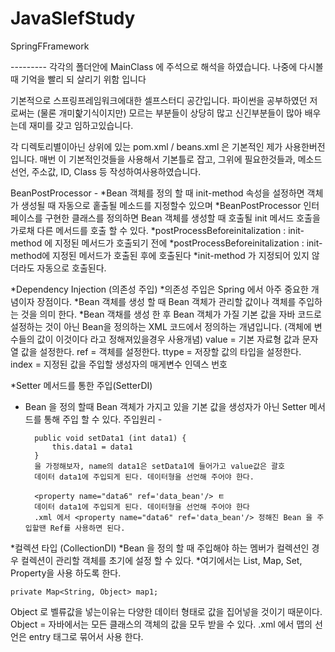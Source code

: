 # JavaSlefStudy
SpringFFramework


--------- 각각의 폴더안에 MainClass 에 주석으로 해석을 하였습니다. 나중에 다시볼때 기억을 빨리 되 살리기 위함 입니다 



기본적으로 스프링프레임워크에대한 셀프스터디 공간입니다.
파이썬을 공부하였던 저로써는 (물론 개미핥기식이지만)
모르는 부분들이 상당히 많고 신긴부분들이 많아 배우는데 재미를 갖고 임하고있습니다.


각 디렉토리별이아닌 상위에 있는 pom.xml / beans.xml 은 기본적인 제가 사용한버전입니다.
매번 이 기본적인것들을 사용해서 기본틀로 잡고, 그위에 필요한것들과, 메소드 선언, 주소값, ID, Class 등 작성하여사용하였습니다.


BeanPostProcessor - 
*Bean 객체를 정의 할 때 init-method 속성을 설정하면 객체가 생성될 때 자동으로 홑출될 메소드를 지정할수 있으며
*BeanPostProcessor 인터페이스를 구현한 클래스를 정의하면 Bean 객체를 생성할 때 호출될 init 메서드 호출을 가로채 다른 메서드를 호출 할 수 있다.
*postProcessBeforeinitalization : init-method 에 지정된 메서드가 호출되기 전에
*postProcessBeforeinitalization : init-method에 지정된 메서드가 호출된 후에 호출된다
*init-method 가 지정되어 있지 않더라도 자동으로 호출된다.


*Dependency Injection (의존성 주입)
*의존성 주입은 Spring 에서 아주 중요한 개념이자 장점이다.
*Bean 객체를 생성 할 때 Bean 객체가 관리할 값이나 객체를 주입하는 것을 의미 한다.
*Bean 객채를 생성 한 후 Bean 객체가 가질 기본 값을 자바 코드로 설정하는 것이 아닌 Bean을 정의하는 XML 코드에서 정의하는 개념입니다.
(객체에 변수들의 값이 이것이다 라고 정해져있을경우 사용개념)
value = 기본 자료형 값과 문자열 값을 설정한다.
ref = 객체를 설정한다.
ttype =  저장할 값의 타입을 설정한다.
index =  지정된 값을 주입할 생성자의 매게변수 인덱스 번호 


*Setter 메서드를 통한 주입(SetterDI)
* Bean 을 정의 할때 Bean 객체가 가지고 있을 기본 값을 생성자가 아닌 Setter 메서드를 통해 주입 할 수 있다.
주입원리 - 
		<property name="data1" value="100"/>
		
		public void setData1 (int data1) {
			this.data1 = data1
		}
		을 가정해보자, name의 data1은 setData1에 들어가고 value값은 괄호
		데이터 data1에 주입되게 된다. 데이터형을 선언해 주어야 한다.
		
		<property name="data6" ref='data_bean'/> ㅌ
		데이터 data1에 주입되게 된다. 데이터형을 선언해 주어야 한다 
		.xml 에서 <property name="data6" ref='data_bean'/> 정해진 Bean 을 주입할땐 Ref를 사용하면 된다. 



*컬렉션 타입 (CollectionDI)
*Bean 을 정의 할 때 주입해야 하는 멤버가 컬렉션인 경우 컬렉션이 관리할 객체를 초기에 설정 할 수 있다.
*여기에서는 List, Map, Set, Property을 사용 하도록 한다.

	private Map<String, Object> map1;
Object 로 벨류값을 넣는이유는 다양한 데이터 형태로 값을 집어넣을 것이기 때문이다.
Object = 자바에서는 모든 클래스의 객체의 값을 모두 받을 수 있다.
.xml 에서 맵의 선언은 entry 태그로 묶어서 사용 한다.
